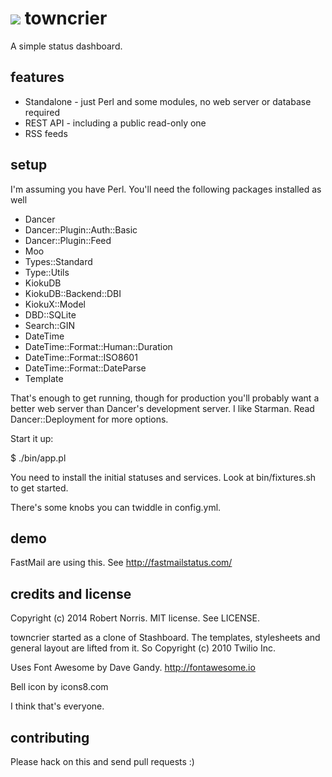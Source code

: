 # ![](https://raw.githubusercontent.com/robn/towncrier/master/public/images/bell/bell-48.png) towncrier

A simple status dashboard.

## features

- Standalone - just Perl and some modules, no web server or database required
- REST API - including a public read-only one
- RSS feeds

## setup

I'm assuming you have Perl. You'll need the following packages installed as well

- Dancer
- Dancer::Plugin::Auth::Basic
- Dancer::Plugin::Feed
- Moo
- Types::Standard
- Type::Utils
- KiokuDB
- KiokuDB::Backend::DBI
- KiokuX::Model
- DBD::SQLite
- Search::GIN
- DateTime
- DateTime::Format::Human::Duration
- DateTime::Format::ISO8601
- DateTime::Format::DateParse
- Template

That's enough to get running, though for production you'll probably want a
better web server than Dancer's development server. I like Starman. Read
Dancer::Deployment for more options.

Start it up:

  $ ./bin/app.pl

You need to install the initial statuses and services. Look at bin/fixtures.sh
to get started.

There's some knobs you can twiddle in config.yml.

## demo

FastMail are using this. See http://fastmailstatus.com/

## credits and license

Copyright (c) 2014 Robert Norris. MIT license. See LICENSE.

towncrier started as a clone of Stashboard. The templates, stylesheets and
general layout are lifted from it. So Copyright (c) 2010 Twilio Inc.

Uses Font Awesome by Dave Gandy. http://fontawesome.io

Bell icon by icons8.com

I think that's everyone.

## contributing

Please hack on this and send pull requests :)

